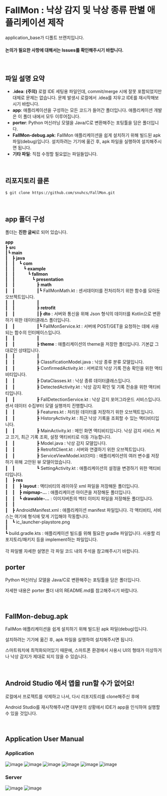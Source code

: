 # FallMon : 낙상 감지 및 낙상 종류 판별 애플리케이션 제작

application_base가 디폴트 브랜치입니다.

#### 논의가 필요한 사항에 대해서는 Issues를 확인해주시기 바랍니다.

<br>

## 파일 설명 요약

- **.idea**: **(주의)** 로컬 IDE 세팅용 파일인데, commit/merge 시에 잘못 포함되었지만 대체로 문제는 없습니다. 문제 발생시 로컬에서 .idea를 지우고 IDE를 재시작해보시기 바랍니다.
- **app**: 애플리케이션을 구성하는 모든 코드가 들어간 폴더입니다. 애플리케이션 개발은 이 폴더 내에서 모두 이루어집니다.
- **porter**: Python 머신러닝 모델을 Java/C로 변환해주는 포팅툴을 담은 폴더입니다.
- **FallMon-debug.apk**: FallMon 애플리케이션을 쉽게 설치하기 위해 빌드된 apk 파일(debug)입니다. 설치하려는 기기에 옮긴 후, apk 파일을 실행하여 설치해주시면 됩니다.
- **기타 파일**: 직접 수정할 필요없는 파일들입니다.

<br>

## 리포지토리 클론

```bash
$ git clone https://github.com/snuhcs/FallMon.git
```

<br>

## app 폴더 구성

폴더는 **진한 글씨**로 되어 있습니다.

**app**<br>
┣ **src**<br>
┃┗ **main**<br>
┃ ┣ **java**<br>
┃ ┃ ┗ **com**<br>
┃ ┃  ┗ **example**<br>
┃ ┃   ┗ **fallmon**<br>
┃ ┃    ┗ **presentation**<br>
┃ ┃     ┣ **math**<br>
┃ ┃     ┃┗ FallMonMath.kt : 센서데이터를 전처리하기 위한 함수를 모아둔 오브젝트입니다.<br>
┃ ┃     ┃<br>
┃ ┃     ┣ **retrofit**<br>
┃ ┃     ┃┣ **dto** : 서버와 통신을 위해 Json 형식의 데이터를 Kotlin으로 변환하기 위한 데이터클래스 폴더입니다.<br>
┃ ┃     ┃┗ FallMonService.kt : 서버에 POST/GET을 요청하는 데에 사용되는 함수의 인터페이스입니다.<br>
┃ ┃     ┃<br>
┃ ┃     ┣ **theme** : 애플리케이션의 theme을 저장한 폴더입니다. 기본값 그대로인 상태입니다.<br>
┃ ┃     ┃<br>
┃ ┃     ┣ ClassificationModel.java : 낙상 종류 분류 모델입니다.<br>
┃ ┃     ┣ ConfirmedActivity.kt : 서버로의 낙상 기록 전송 확인을 위한 액티비티입니다.<br>
┃ ┃     ┣ DataClasses.kt : 낙상 종류 데이터클래스입니다.<br>
┃ ┃     ┣ DetectedActivity.kt : 낙상 감지 확인 및 기록 전송을 위한 액티비티입니다.<br>
┃ ┃     ┣ FallDetectionService.kt : 낙상 감지 포어그라운드 서비스입니다. 센서 데이터 수집부터 모델 실행까지 진행합니다.<br>
┃ ┃     ┣ Features.kt : 처리된 데이터를 저장하기 위한 오브젝트입니다.<br>
┃ ┃     ┣ HistoryActivity.kt : 최근 낙상 기록을 조회할 수 있는 액티비티입니다.<br>
┃ ┃     ┣ MainActivity.kt : 메인 화면 액티비티입니다. 낙상 감지 서비스 켜고 끄기, 최근 기록 조회, 설정 액티비티로 이동 가능합니다.<br>
┃ ┃     ┣ Model.java : 낙상 감지 모델입니다.<br>
┃ ┃     ┣ RetrofitClient.kt : 서버와 연결하기 위한 오브젝트입니다.<br>
┃ ┃     ┣ ServiceViewModel.kt(더미) : 애플리케이션의 여러 변수를 저장하기 위해 고안된 뷰 모델이었습니다.<br>
┃ ┃     ┗ SettingActivity.kt : 애플리케이션의 설정을 변경하기 위한 액티비티입니다.<br>
┃ ┣ **res**<br>
┃ ┃ ┣ **layout** : 액티비티의 레이아웃 xml 파일을 저장해둔 폴더입니다.<br>
┃ ┃ ┣ **mipmap-...** : 애플리케이션 아이콘을 저장해둔 폴더입니다.<br>
┃ ┃ ┗ **drawable-...** : 이미지버튼의 백터 이미지 파일을 저장해둔 폴더입니다.<br>
┃ ┃<br>
┃ ┣ AndroidManifest.xml : 애플리케이션 manifest 파일입니다. 각 액티비티, 서비스는 여기에 형식에 맞게 기입해야 작동합니다.<br>
┃ ┗ ic_launcher-playstore.png<br>
┃ <br>
┗ build.gradle.kts : 애플리케이션 빌드를 위해 필요한 gradle 파일입니다. 사용할 리포지토리/패키지 등을 implement하는 파일입니다. <br>
<br>
각 파일별 자세한 설명은 각 파일 코드 내의 주석을 참고해주시기 바랍니다.
<br>

## porter

Python 머신러닝 모델을 Java/C로 변환해주는 포팅툴을 담은 폴더입니다.

자세한 내용은 porter 폴더 내의 README.md를 참고해주시기 바랍니다.

<br>

## FallMon-debug.apk

FallMon 애플리케이션을 쉽게 설치하기 위해 빌드된 apk 파일(debug)입니다. 

설치하려는 기기에 옮긴 후, apk 파일을 실행하여 설치해주시면 됩니다.

스마트워치에 최적화되어있기 때문에, 스마트폰 환경에서 사용시 UI의 형태가 이상하거나 낙상 감지가 제대로 되지 않을 수 있습니다.

<br>

## Android Studio 에서 앱을 run할 수가 없어요!

로컬에서 프로젝트를 삭제하고 나서, 다시 리포지토리를 clone해주신 후에

Android Studio를 재시작해주시면 대부분의 상황에서 IDE가 app을 인식하여 실행할 수 있을 것입니다.

<br>

## Application User Manual

### Application
![image](https://github.com/snuhcs/FallMon/assets/39697564/edb1f888-10f6-469b-a836-7c2eaa5faf9b)
![image](https://github.com/snuhcs/FallMon/assets/39697564/07915bac-e412-4f7f-83a3-f12d285e4d01)
![image](https://github.com/snuhcs/FallMon/assets/39697564/00c9d3e8-4814-4fe7-a9b6-aae5c7bcdbf5)
![image](https://github.com/snuhcs/FallMon/assets/39697564/fd7df50c-1db4-4d13-9b02-df5a5d789dd0)
![image](https://github.com/snuhcs/FallMon/assets/39697564/43f44a75-2ca5-4302-af8a-7118a8ddb1cd)
![image](https://github.com/snuhcs/FallMon/assets/39697564/66f9d8bd-97c4-4c95-904e-99860654e1e6)

### Server
![image](https://github.com/snuhcs/FallMon/assets/39697564/fb674fd0-f3bd-4431-b945-d11a469f3895)
![image](https://github.com/snuhcs/FallMon/assets/39697564/d14261b2-86ab-40d5-9f8a-0d5bddbcafbb)


